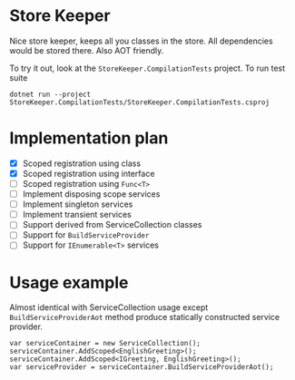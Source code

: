 Store Keeper
============

Nice store keeper, keeps all you classes in the store. All dependencies would be stored there. Also AOT friendly.

To try it out, look at the `StoreKeeper.CompilationTests` project.
To run test suite

    dotnet run --project StoreKeeper.CompilationTests/StoreKeeper.CompilationTests.csproj 

# Implementation plan

- [x] Scoped registration using class
- [x] Scoped registration using interface
- [ ] Scoped registration using `Func<T>`
- [ ] Implement disposing scope services
- [ ] Implement singleton services
- [ ] Implement transient services
- [ ] Support derived from ServiceCollection classes
- [ ] Support for `BuildServiceProvider`
- [ ] Support for `IEnumerable<T>` services

# Usage example

Almost identical with ServiceCollection usage except `BuildServiceProviderAot` method produce statically constructed service provider.

```
var serviceContainer = new ServiceCollection();
serviceContainer.AddScoped<EnglishGreeting>();
serviceContainer.AddScoped<IGreeting, EnglishGreeting>();
var serviceProvider = serviceContainer.BuildServiceProviderAot();

```
